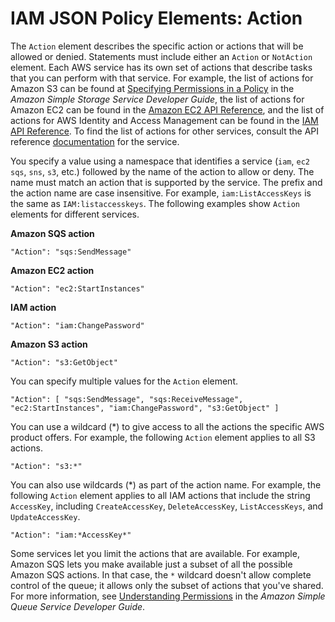 # IAM JSON Policy Elements: Action<a name="reference_policies_elements_action"></a>

The `Action` element describes the specific action or actions that will be allowed or denied\. Statements must include either an `Action` or `NotAction` element\. Each AWS service has its own set of actions that describe tasks that you can perform with that service\. For example, the list of actions for Amazon S3 can be found at [Specifying Permissions in a Policy](http://docs.aws.amazon.com/AmazonS3/latest/dev/using-with-s3-actions.html) in the *Amazon Simple Storage Service Developer Guide*, the list of actions for Amazon EC2 can be found in the [Amazon EC2 API Reference](http://docs.aws.amazon.com/AWSEC2/latest/APIReference/query-apis.html), and the list of actions for AWS Identity and Access Management can be found in the [IAM API Reference](http://docs.aws.amazon.com/IAM/latest/APIReference/API_Operations.html)\. To find the list of actions for other services, consult the API reference [documentation](http://aws.amazon.com/documentation) for the service\.

You specify a value using a namespace that identifies a service \(`iam`, `ec2` `sqs`, `sns`, `s3`, etc\.\) followed by the name of the action to allow or deny\. The name must match an action that is supported by the service\. The prefix and the action name are case insensitive\. For example, `iam:ListAccessKeys` is the same as `IAM:listaccesskeys`\. The following examples show `Action` elements for different services\.

**Amazon SQS action**

```
"Action": "sqs:SendMessage"
```

**Amazon EC2 action**

```
"Action": "ec2:StartInstances"
```

**IAM action**

```
"Action": "iam:ChangePassword"
```

**Amazon S3 action**

```
"Action": "s3:GetObject"
```

You can specify multiple values for the `Action` element\.

```
"Action": [ "sqs:SendMessage", "sqs:ReceiveMessage", "ec2:StartInstances", "iam:ChangePassword", "s3:GetObject" ]
```

You can use a wildcard \(\*\) to give access to all the actions the specific AWS product offers\. For example, the following `Action` element applies to all S3 actions\.

```
"Action": "s3:*"
```

You can also use wildcards \(\*\) as part of the action name\. For example, the following `Action` element applies to all IAM actions that include the string `AccessKey`, including `CreateAccessKey`, `DeleteAccessKey`, `ListAccessKeys`, and `UpdateAccessKey`\.

```
"Action": "iam:*AccessKey*"
```

Some services let you limit the actions that are available\. For example, Amazon SQS lets you make available just a subset of all the possible Amazon SQS actions\. In that case, the `*` wildcard doesn't allow complete control of the queue; it allows only the subset of actions that you've shared\. For more information, see [Understanding Permissions](http://docs.aws.amazon.com/AWSSimpleQueueService/latest/SQSDeveloperGuide/acp-overview.html#PermissionTypes) in the *Amazon Simple Queue Service Developer Guide*\.